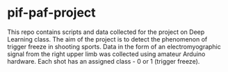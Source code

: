 # pif-paf-project

This repo contains scripts and data collected for the project on Deep Learning class. The aim of the project is to detect the phenomenon of trigger freeze in shooting sports. Data in the form of an electromyographic signal from the right upper limb was collected using amateur Arduino hardware. Each shot has an assigned class - 0 or 1 (trigger freeze).
